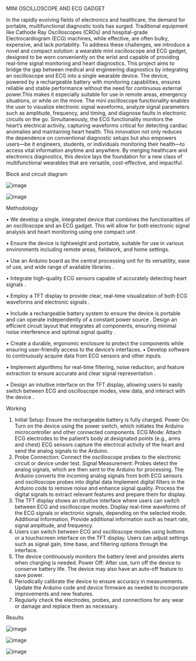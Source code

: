 MINI OSCILLOSCOPE AND ECG GADGET

In the rapidly evolving fields of electronics and healthcare, the demand for 
portable, multifunctional diagnostic tools has surged. Traditional equipment like 
Cathode Ray Oscilloscopes (CROs) and hospital-grade Electrocardiogram (ECG) 
machines, while effective, are often bulky, expensive, and lack portability. 
To address these challenges, we introduce a novel and compact solution: a 
wearable mini oscilloscope and ECG gadget, designed to be worn conveniently on 
the wrist and capable of providing real-time signal monitoring and heart 
diagnostics. 
This project aims to bridge the gap between medical and engineering diagnostics 
by integrating an oscilloscope and ECG into a single wearable device. The 
device, powered by a rechargeable battery with monitoring capabilities, ensures 
reliable and stable performance without the need for continuous external power.This makes it especially suitable for use in remote areas, emergency situations, 
or while on the move. 
The mini oscilloscope functionality enables the user to visualize electronic signal 
waveforms, analyze signal parameters such as amplitude, frequency, and timing, 
and diagnose faults in electronic circuits on the go. Simultaneously, the ECG 
functionality monitors the heart’s electrical activity, capturing waveforms critical 
for detecting cardiac anomalies and maintaining heart health. 
This innovation not only reduces the dependence on conventional diagnostic 
setups but also empowers users—be it engineers, students, or individuals 
monitoring their health—to access vital information anytime and anywhere. 
By merging healthcare and electronics diagnostics, this device lays the foundation 
for a new class of multifunctional wearables that are versatile, cost-effective, and 
impactful. 

Block and circuit diagram


![image](https://github.com/user-attachments/assets/73169c83-512b-4e16-83f0-1d02343de1d3)



![image](https://github.com/user-attachments/assets/73714f61-98bb-47d6-b849-a4d3132e1a0c)


Methodology

•	We develop a single, integrated device that combines the functionalities of an oscilloscope and an ECG gadget. This will allow for both electronic signal analysis and heart monitoring using one compact unit .

•	Ensure the device is lightweight and portable, suitable for use in various environments including remote areas, fieldwork, and home settings.

•	Use an Arduino board as the central processing unit for its versatility, ease of use, and wide range of available libraries .

•	Integrate high-quality ECG sensors capable of accurately detecting heart signals .

•	Employ a TFT display to provide clear, real-time visualization of both ECG waveforms and electronic signals .

•	Include a rechargeable battery system to ensure the device is portable and can operate independently of a constant power source . Design an efficient circuit layout that integrates all components, ensuring minimal noise interference and optimal signal quality .

•	Create a durable, ergonomic enclosure to protect the components while ensuring user-friendly access to the device’s interfaces.
•	Develop software to continuously acquire data from ECG sensors and other inputs.

•	Implement algorithms for real-time filtering, noise reduction, and feature extraction to ensure accurate and clear signal representation .

•	Design an intuitive interface on the TFT display, allowing users to easily switch between ECG and oscilloscope modes, view data, and interact with the device .

Working

1.	Initial Setup: Ensure the rechargeable battery is fully charged. Power On: Turn on the device using the power switch, which initiates the Arduino microcontroller and other connected components. ECG Mode: Attach ECG electrodes to the patient’s body at designated points (e.g., arms and chest) ECG sensors capture the electrical activity of the heart and send the analog signals to the Arduino.
2.	Probe Connection: Connect the oscilloscope probes to the electronic circuit or device under test. Signal Measurement: Probes detect the analog signals, which are then sent to the Arduino for processing. The Arduino converts the incoming analog signals from both ECG sensors and oscilloscope probes into digital data Implement digital filters in the Arduino code to remove noise and enhance signal quality. Process the digital signals to extract relevant features and prepare them for display.
3.	The TFT display shows an intuitive interface where users can switch between ECG and oscilloscope modes. Display real-time waveforms of the ECG signals or electronic signals, depending on the selected mode. Additional Information, Provide additional information such as heart rate, signal amplitude, and frequency.
4.	Users can switch between ECG and oscilloscope modes using buttons or a touchscreen interface on the TFT display. Users can adjust settings such as signal gain, time base, and filtering options through the interface.
5.	The device continuously monitors the battery level and provides alerts when charging is needed. Power Off: After use, turn off the device to conserve battery life. The device may also have an auto-off feature to save power.
6.	Periodically calibrate the device to ensure accuracy in measurements. Update the Arduino code and device firmware as needed to incorporate improvements and new features.
7.	Regularly check the electrodes, probes, and connections for any wear or damage and replace them as necessary.

Results

![image](https://github.com/user-attachments/assets/cd7197da-2439-465e-8dfe-18c2a89c3d37)

![image](https://github.com/user-attachments/assets/6c970187-a4a4-4228-b60f-baabd7733920)

![image](https://github.com/user-attachments/assets/fa56b317-ecff-4239-8cc7-56b75b8e2021)

	

